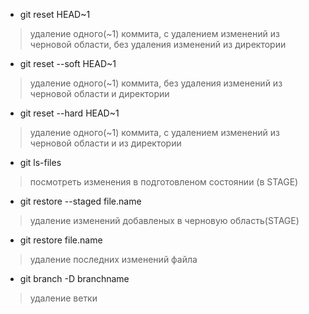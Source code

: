 - git reset HEAD~1 
> удаление одного(~1) коммита, с удалением изменений из черновой области, без удаления изменений из директории
- git reset --soft HEAD~1
> удаление одного(~1) коммита, без удаления изменений из черновой области и директории
- git reset --hard HEAD~1
> удаление одного(~1) коммита, с удалением изменений из черновой области и из директории
- git ls-files
> посмотреть изменения в подготовленом состоянии (в STAGE)
- git restore --staged file.name
> удаление изменений добавленых в черновую область(STAGE)
- git restore file.name
> удаление последних изменений файла
- git branch -D branchname
> удаление ветки
